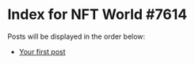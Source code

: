 # Index for NFT World #7614
Posts will be displayed in the order below:

- [Your first post](./001-first.md)

